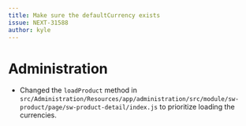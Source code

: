 ```yaml
---
title: Make sure the defaultCurrency exists
issue: NEXT-31588
author: kyle
---
```

# Administration
* Changed the `loadProduct` method in `src/Administration/Resources/app/administration/src/module/sw-product/page/sw-product-detail/index.js` to prioritize loading the currencies.
